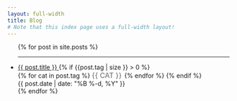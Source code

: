 ```yaml
---
layout: full-width
title: Blog
# Note that this index page uses a full-width layout!
---
```

<!-- <h1 class="content-listing-header sans">Content</h1> -->
<ul class="content-listing">
  {% for post in site.posts %}      
  <li class="listing">
    <hr class="slender">
    <a href="{{ post.url | prepend: site.baseurl }}">
      <body class="contrast">
        {{ post.title }}
      </body></a>
      {% if {{post.tag | size }} > 0 %}
      <br/>
      {% for cat in post.tag %}
      <span style="font-size: 1rem; color: #666; text-transform: uppercase; margin-right: 2px">{{ cat }}</span>
      {% endfor %}
      {% endif %}
      <br><span class="smaller">{{ post.date | date: "%B %-d, %Y" }}</span>  <br/>
      <!-- <div>{{ post.excerpt }}</div>  -->
    </li>
    {% endfor %}
  </ul>